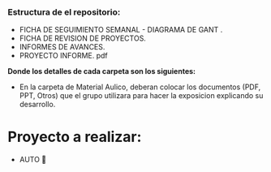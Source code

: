 ### Estructura de el repositorio:
*  FICHA DE SEGUIMIENTO SEMANAL - DIAGRAMA DE GANT .
*  FICHA DE REVISION DE PROYECTOS.
*  INFORMES DE AVANCES.
*  PROYECTO INFORME. pdf

__Donde los detalles de cada carpeta son los siguientes:__

*  En la carpeta de Material Aulico, deberan colocar los documentos (PDF, PPT, Otros) que el grupo utilizara para hacer la exposicion explicando su desarrollo.




# Proyecto a realizar:

+ AUTO 🚗


